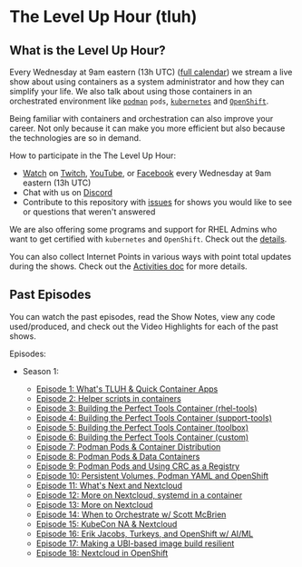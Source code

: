# The Level Up Hour (tluh)

## What is the Level Up Hour?

Every Wednesday at 9am eastern (13h UTC) ([full calendar](https://red.ht/streamcal)) we stream a live show about using containers as a system administrator and how they can simplify your life.
We also talk about using those containers in an orchestrated environment like [`podman`](https://podman.io/) `pods`, [`kubernetes`](https://kubernetes.io/)  and [`OpenShift`](https://openshift.com).

Being familiar with containers and orchestration can also improve your career.
Not only because it can make you more efficient but also because the technologies are so in demand.

How to participate in the The Level Up Hour:

* [Watch](https://openshift.tv) on [Twitch](https://www.twitch.tv/redhatopenshift), [YouTube](https://www.youtube.com/openshift), or [Facebook](https://www.facebook.com/openshift) every Wednesday at 9am eastern (13h UTC)
* Chat with us on [Discord](https://discord.gg/5VMVGJt)
* Contribute to this repository with [issues](https://github.com/level-up-hour/episodes/issues) for shows you would like to see or questions that weren't answered

We are also offering some programs and support for RHEL Admins who want to get certified with `kubernetes` and `OpenShift`.
Check out the [details](https://red.ht/leveluphour).

You can also collect Internet Points in various ways with point total updates during the shows.
Check out the [Activities doc](activities.md) for more details.

## Past Episodes

You can watch the past episodes, read the Show Notes, view any code used/produced, and check out the Video Highlights for each of the past shows.

Episodes:

* Season 1:

  * [Episode 1: What's TLUH & Quick Container Apps](S1E1/README.md)
  * [Episode 2: Helper scripts in containers](S1E2/README.md)
  * [Episode 3: Building the Perfect Tools Container (rhel-tools)](S1E3/README.md)
  * [Episode 4: Building the Perfect Tools Container (support-tools)](S1E4/README.md)
  * [Episode 5: Building the Perfect Tools Container (toolbox)](S1E5/README.md)
  * [Episode 6: Building the Perfect Tools Container (custom)](S1E6/README.md)
  * [Episode 7: Podman Pods & Container Distribution](S1E7/README.md)
  * [Episode 8: Podman Pods & Data Containers](S1E8/README.md)
  * [Episode 9: Podman Pods and Using CRC as a Registry](S1E9/README.md)
  * [Episode 10: Persistent Volumes, Podman YAML and OpenShift](S1E10/README.md)
  * [Episode 11: What's Next and Nextcloud](S1E11/README.md)
  * [Episode 12: More on Nextcloud, systemd in a container](S1E12/README.md)
  * [Episode 13: More on Nextcloud](S1E13/README.md)
  * [Episode 14: When to Orchestrate w/ Scott McBrien](S1E14/README.md)
  * [Episode 15: KubeCon NA & Nextcloud](S1E15/README.md)
  * [Episode 16: Erik Jacobs, Turkeys, and OpenShift w/ AI/ML](S1E16/README.md)
  * [Episode 17: Making a UBI-based image build resilient](S1E17/README.md)
  * [Episode 18: Nextcloud in OpenShift](S1E18/README.md)
  <!-- * [Episode 19: Containers, Data Science and Replication](S1E19/README.md) -->
  <!-- * [Episode 20: Kubernetes and Docker Deprecation](S1E20/README.md) -->
  